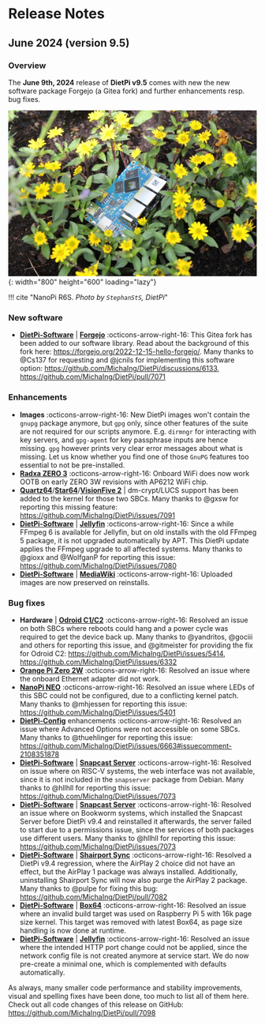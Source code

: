# Release Notes

## June 2024 (version 9.5)

### Overview

The **June 9th, 2024** release of **DietPi v9.5** comes with new the new software package Forgejo (a Gitea fork) and further enhancements resp. bug fixes.

![NanoPi R6S in yellow flower](../assets/images/dietpi-release-v9_05.jpg){: width="800" height="600" loading="lazy"}

!!! cite "NanoPi R6S. *Photo by `StephanStS`, DietPi*"

### New software

- [**DietPi-Software**](../dietpi_tools/software_installation.md#dietpi-software) | [**Forgejo**](../software/cloud.md#forgejo) :octicons-arrow-right-16: This Gitea fork has been added to our software library. Read about the background of this fork here: <https://forgejo.org/2022-12-15-hello-forgejo/>. Many thanks to @Cs137 for requesting and @jcnils for implementing this software option: <https://github.com/MichaIng/DietPi/discussions/6133>, <https://github.com/MichaIng/DietPi/pull/7071>

### Enhancements

- **Images** :octicons-arrow-right-16: New DietPi images won't contain the `gnupg` package anymore, but `gpg` only, since other features of the suite are not required for our scripts anymore. E.g. `dirmngr` for interacting with key servers, and `gpg-agent` for key passphrase inputs are hence missing. `gpg` however prints very clear error messages about what is missing. Let us know whether you find one of those `GnuPG` features too essential to not be pre-installed.
- [**Radxa ZERO 3**](../hardware.md#radxa) :octicons-arrow-right-16:  Onboard WiFi does now work OOTB on early ZERO 3W revisions with AP6212 WiFi chip.
- [**Quartz64**](../hardware.md#pine64)/[**Star64**](../hardware.md#pine64_1)/[**VisionFive 2**](../hardware.md#starfive) | dm-crypt/LUCS support has been added to the kernel for those two SBCs. Many thanks to @gxsw for reporting this missing feature: <https://github.com/MichaIng/DietPi/issues/7091>
- [**DietPi-Software**](../dietpi_tools/software_installation.md#dietpi-software) | [**Jellyfin**](../software/media.md#jellyfin) :octicons-arrow-right-16: Since a while FFmpeg 6 is available for Jellyfin, but on old installs with the old FFmpeg 5 package, it is not upgraded automatically by APT. This DietPi update applies the FFmpeg upgrade to all affected systems. Many thanks to @gioxx and @WolfganP for reporting this issue: <https://github.com/MichaIng/DietPi/issues/7080>
- [**DietPi-Software**](../dietpi_tools/software_installation.md#dietpi-software) | [**MediaWiki**](../software/social.md#mediawiki) :octicons-arrow-right-16: Uploaded images are now preserved on reinstalls.

### Bug fixes

- **Hardware** | [**Odroid C1/C2**](../hardware.md#odroid) :octicons-arrow-right-16: Resolved an issue on both SBCs where reboots could hang and a power cycle was required to get the device back up. Many thanks to @yandritos, @gociii and others for reporting this issue, and @gitmeister for providing the fix for Odroid C2: <https://github.com/MichaIng/DietPi/issues/5414>, <https://github.com/MichaIng/DietPi/issues/6332>
- [**Orange Pi Zero 2W**](../hardware.md#orange-pi-series) :octicons-arrow-right-16: Resolved an issue where the onboard Ethernet adapter did not work.
- [**NanoPi NEO**](../hardware.md#nanopi-series-friendlyelec) :octicons-arrow-right-16: Resolved an issue where LEDs of this SBC could not be configured, due to a conflicting kernel patch. Many thanks to @mhjessen for reporting this issue: <https://github.com/MichaIng/DietPi/issues/5401>
- [**DietPi-Config**](../dietpi_tools/system_configuration.md/#dietpi-config) enhancements :octicons-arrow-right-16: Resolved an issue where Advanced Options were not accessible on some SBCs. Many thanks to @thuehlinger for reporting this issue: <https://github.com/MichaIng/DietPi/issues/6663#issuecomment-2108351878>
- [**DietPi-Software**](../dietpi_tools/software_installation.md#dietpi-software) | [**Snapcast Server**](../software/media.md#snapcast-server) :octicons-arrow-right-16: Resolved on issue where on RISC-V systems, the web interface was not available, since it is not included in the `snapserver` package from Debian. Many thanks to @hllhll for reporting this issue: <https://github.com/MichaIng/DietPi/issues/7073>
- [**DietPi-Software**](../dietpi_tools/software_installation.md#dietpi-software) | [**Snapcast Server**](../software/media.md#snapcast-server) :octicons-arrow-right-16: Resolved an issue where on Bookworm systems, which installed the Snapcast Server before DietPi v9.4 and reinstalled it afterwards, the server failed to start due to a permissions issue, since the services of both packages use different users. Many thanks to @hllhll for reporting this issue: <https://github.com/MichaIng/DietPi/issues/7073>
- [**DietPi-Software**](../dietpi_tools/software_installation.md#dietpi-software) | [**Shairport Sync**](../software/media.md#shairport-sync) :octicons-arrow-right-16: Resolved a DietPi v9.4 regression, where the AirPlay 2 choice did not have an effect, but the AirPlay 1 package was always installed. Additionally, uninstalling Shairport Sync will now also purge the AirPlay 2 package. Many thanks to @pulpe for fixing this bug: <https://github.com/MichaIng/DietPi/pull/7082>
- [**DietPi-Software**](../dietpi_tools/software_installation.md#dietpi-software) | [**Box64**](../software/gaming.md#box64) :octicons-arrow-right-16: Resolved an issue where an invalid build target was used on Raspberry Pi 5 with 16k page size kernel. This target was removed with latest Box64, as page size handling is now done at runtime.
- [**DietPi-Software**](../dietpi_tools/software_installation.md#dietpi-software) | [**Jellyfin**](../software/media.md#jellyfin) :octicons-arrow-right-16: Resolved an issue where the intended HTTP port change could not be applied, since the network config file is not created anymore at service start. We do now pre-create a minimal one, which is complemented with defaults automatically.

As always, many smaller code performance and stability improvements, visual and spelling fixes have been done, too much to list all of them here. Check out all code changes of this release on GitHub: <https://github.com/MichaIng/DietPi/pull/7098>
